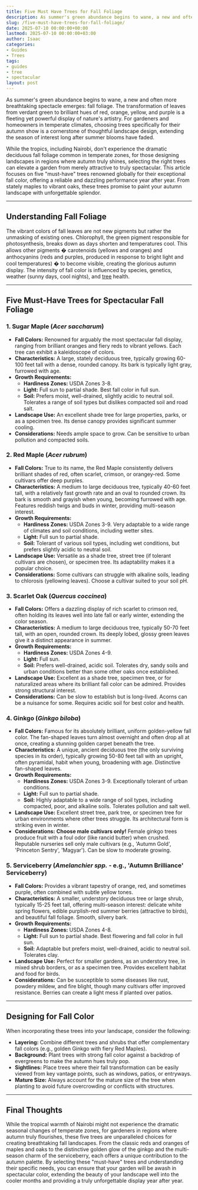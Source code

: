 ```yaml
---
title: Five Must Have Trees for Fall Foliage
description: As summer's green abundance begins to wane, a new and often more breathtaking spectacle emerges fall foliage. The transformation of leaves from verdant green...
slug: /five-must-have-trees-for-fall-foliage/
date: 2025-07-10 00:00:00+00:00
lastmod: 2025-07-10 00:00:00+03:00
author: Isaac
categories:
- Guides
- Trees
tags:
- guides
- tree
- spectacular
layout: post
---
```

As summer's green abundance begins to wane, a new and often more breathtaking spectacle emerges: fall foliage. The transformation of leaves from verdant green to brilliant hues of red, orange, yellow, and purple is a fleeting yet powerful display of nature's artistry. For gardeners and homeowners in temperate climates, choosing trees specifically for their autumn show is a cornerstone of thoughtful landscape design, extending the season of interest long after summer blooms have faded.

While the tropics, including Nairobi, don't experience the dramatic deciduous fall foliage common in temperate zones, for those designing landscapes in regions where autumn truly shines, selecting the right trees can elevate a garden from merely attractive to truly spectacular. This article focuses on five "must-have" trees renowned globally for their exceptional fall color, offering a reliable and dazzling performance year after year. From stately maples to vibrant oaks, these trees promise to paint your autumn landscape with unforgettable splendor.

---

## Understanding Fall Foliage

The vibrant colors of fall leaves are not new pigments but rather the unmasking of existing ones. Chlorophyll, the green pigment responsible for photosynthesis, breaks down as days shorten and temperatures cool. This allows other pigments � carotenoids (yellows and oranges) and anthocyanins (reds and purples, produced in response to bright light and cool temperatures) � to become visible, creating the glorious autumn display. The intensity of fall color is influenced by species, genetics, weather (sunny days, cool nights), and [tree](https://pestpolicy.com/10-trees-to-grow-in-containers/) health.

---

## Five Must-Have Trees for Spectacular Fall Foliage

### 1. Sugar Maple (*Acer saccharum*)

* **Fall Colors:** Renowned for arguably the most spectacular fall display, ranging from brilliant oranges and fiery reds to vibrant yellows. Each tree can exhibit a kaleidoscope of colors.
* **Characteristics:** A large, stately deciduous tree, typically growing 60-100 feet tall with a dense, rounded canopy. Its bark is typically light gray, furrowed with age.
* **Growth Requirements:**
    * **Hardiness Zones:** USDA Zones 3-8.
    * **Light:** Full sun to partial shade. Best fall color in full sun.
    * **Soil:** Prefers moist, well-drained, slightly acidic to neutral soil. Tolerates a range of soil types but dislikes compacted soil and road salt.
* **Landscape Use:** An excellent shade tree for large properties, parks, or as a specimen tree. Its dense canopy provides significant summer cooling.
* **Considerations:** Needs ample space to grow. Can be sensitive to urban pollution and compacted soils.

### 2. Red Maple (*Acer rubrum*)

* **Fall Colors:** True to its name, the Red Maple consistently delivers brilliant shades of red, often scarlet, crimson, or orangey-red. Some cultivars offer deep purples.
* **Characteristics:** A medium to large deciduous tree, typically 40-60 feet tall, with a relatively fast growth rate and an oval to rounded crown. Its bark is smooth and grayish when young, becoming furrowed with age. Features reddish twigs and buds in winter, providing multi-season interest.
* **Growth Requirements:**
    * **Hardiness Zones:** USDA Zones 3-9. Very adaptable to a wide range of climates and soil conditions, including wetter sites.
    * **Light:** Full sun to partial shade.
    * **Soil:** Tolerant of various soil types, including wet conditions, but prefers slightly acidic to neutral soil.
* **Landscape Use:** Versatile as a shade tree, street tree (if tolerant cultivars are chosen), or specimen tree. Its adaptability makes it a popular choice.
* **Considerations:** Some cultivars can struggle with alkaline soils, leading to chlorosis (yellowing leaves). Choose a cultivar suited to your soil pH.

### 3. Scarlet Oak (*Quercus coccinea*)

* **Fall Colors:** Offers a dazzling display of rich scarlet to crimson red, often holding its leaves well into late fall or early winter, extending the color season.
* **Characteristics:** A medium to large deciduous tree, typically 50-70 feet tall, with an open, rounded crown. Its deeply lobed, glossy green leaves give it a distinct appearance in summer.
* **Growth Requirements:**
    * **Hardiness Zones:** USDA Zones 4-9.
    * **Light:** Full sun.
    * **Soil:** Prefers well-drained, acidic soil. Tolerates dry, sandy soils and urban conditions better than some other oaks once established.
* **Landscape Use:** Excellent as a shade tree, specimen tree, or for naturalized areas where its brilliant fall color can be admired. Provides strong structural interest.
* **Considerations:** Can be slow to establish but is long-lived. Acorns can be a nuisance for some. Requires acidic soil for best color and health.

### 4. Ginkgo (*Ginkgo biloba*)

* **Fall Colors:** Famous for its absolutely brilliant, uniform golden-yellow fall color. The fan-shaped leaves turn almost overnight and often drop all at once, creating a stunning golden carpet beneath the tree.
* **Characteristics:** A unique, ancient deciduous tree (the only surviving species in its order), typically growing 50-80 feet tall with an upright, often pyramidal, habit when young, broadening with age. Distinctive fan-shaped leaves.
* **Growth Requirements:**
    * **Hardiness Zones:** USDA Zones 3-9. Exceptionally tolerant of urban conditions.
    * **Light:** Full sun to partial shade.
    * **Soil:** Highly adaptable to a wide range of soil types, including compacted, poor, and alkaline soils. Tolerates pollution and salt well.
* **Landscape Use:** Excellent street tree, park tree, or specimen tree for urban environments where other trees struggle. Its architectural form is striking even in winter.
* **Considerations:** **Choose male cultivars only!** Female ginkgo trees produce fruit with a foul odor (like rancid butter) when crushed. Reputable nurseries sell only male cultivars (e.g., 'Autumn Gold', 'Princeton Sentry', 'Magyar'). Can be slow to moderate growing.

### 5. Serviceberry (*Amelanchier spp.* - e.g., 'Autumn Brilliance' Serviceberry)

* **Fall Colors:** Provides a vibrant tapestry of orange, red, and sometimes purple, often combined with subtle yellow tones.
* **Characteristics:** A smaller, understory deciduous tree or large shrub, typically 15-25 feet tall, offering multi-season interest: delicate white spring flowers, edible purplish-red summer berries (attractive to birds), and beautiful fall foliage. Smooth, silvery bark.
* **Growth Requirements:**
    * **Hardiness Zones:** USDA Zones 4-8.
    * **Light:** Full sun to partial shade. Best flowering and fall color in full sun.
    * **Soil:** Adaptable but prefers moist, well-drained, acidic to neutral soil. Tolerates clay.
* **Landscape Use:** Perfect for smaller gardens, as an understory tree, in mixed shrub borders, or as a specimen tree. Provides excellent habitat and food for birds.
* **Considerations:** Can be susceptible to some diseases like rust, powdery mildew, and fire blight, though many cultivars offer improved resistance. Berries can create a light mess if planted over patios.

---

## Designing for Fall Color

When incorporating these trees into your landscape, consider the following:

* **Layering:** Combine different trees and shrubs that offer complementary fall colors (e.g., golden Ginkgo with fiery Red Maples).
* **Background:** Plant trees with strong fall color against a backdrop of evergreens to make the autumn hues truly pop.
* **Sightlines:** Place trees where their fall transformation can be easily viewed from key vantage points, such as windows, patios, or entryways.
* **Mature Size:** Always account for the mature size of the tree when planting to avoid future overcrowding or conflicts with structures.

---

## Final Thoughts

While the tropical warmth of Nairobi might not experience the dramatic seasonal changes of temperate zones, for gardeners in regions where autumn truly flourishes, these five trees are unparalleled choices for creating breathtaking fall landscapes. From the classic reds and oranges of maples and oaks to the distinctive golden glow of the ginkgo and the multi-season charm of the serviceberry, each offers a unique contribution to the autumn palette. By selecting these "must-have" trees and understanding their specific needs, you can ensure that your garden will be awash in spectacular color, extending the beauty of your landscape well into the cooler months and providing a truly unforgettable display year after year.